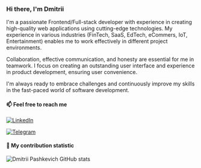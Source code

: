### Hi there, I'm Dmitrii

I'm a passionate Frontend/Full-stack developer with experience in creating high-quality web applications using cutting-edge technologies. My experience in various industries (FinTech, SaaS, EdTech, eCommers, IoT, Entertainment) enables me to work effectively in different project environments.

Collaboration, effective communication, and honesty are essential for me in teamwork. I focus on creating an outstanding user interface and experience in product development, ensuring user convenience.

I'm always ready to embrace challenges and continuously improve my skills in the fast-paced world of software development.

#### 📫 Feel free to reach me
[![LinkedIn](https://img.shields.io/badge/LinkedIn-0077B5?style=for-the-badge&logo=linkedin&logoColor=white&label=Dmitrii%20Pashkevich)](https://www.linkedin.com/in/dipiash)

[![Telegram](https://img.shields.io/badge/Telegram-2CA5E0?style=for-the-badge&logo=telegram&logoColor=white&label=Dmitrii%20Pashkevich)](https://t.me/dipiash)

#### 🌱 My contribution statistic

![Dmitrii Pashkevich GitHub stats](https://dipiash-github-readme-stats.vercel.app/api?username=dipiash&show_icons=true&theme=merko)

